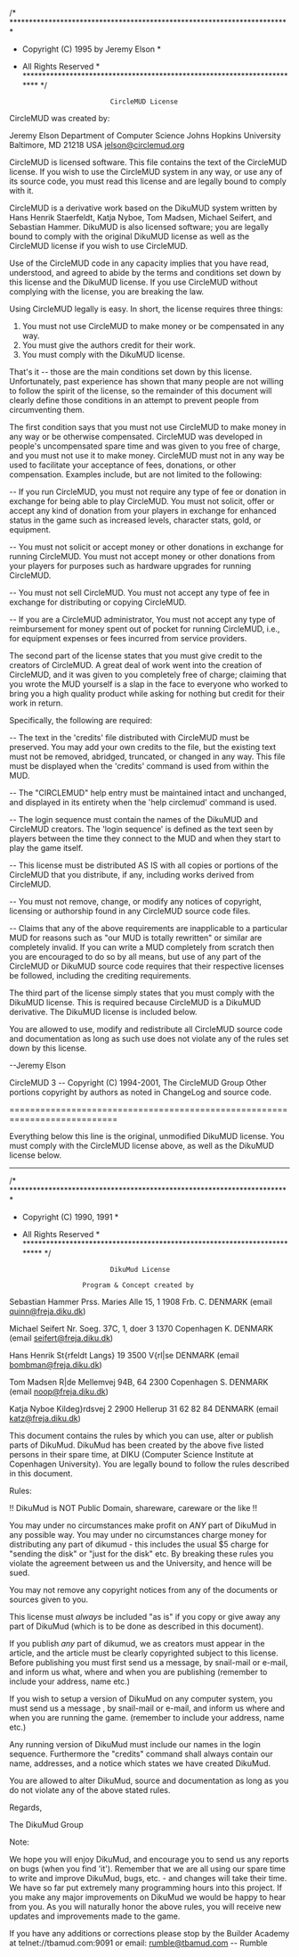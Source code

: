 /* ************************************************************************
*  Copyright (C) 1995 by Jeremy Elson                                     *
*  All Rights Reserved                                                    *
************************************************************************ */

                             CircleMUD License

CircleMUD was created by:

Jeremy Elson
Department of Computer Science
Johns Hopkins University
Baltimore, MD  21218  USA
jelson@circlemud.org



CircleMUD is licensed software.  This file contains the text of the CircleMUD
license.  If you wish to use the CircleMUD system in any way, or use any of
its source code, you must read this license and are legally bound to comply
with it.

CircleMUD is a derivative work based on the DikuMUD system written by Hans
Henrik Staerfeldt, Katja Nyboe, Tom Madsen, Michael Seifert, and Sebastian
Hammer.  DikuMUD is also licensed software; you are legally bound to comply
with the original DikuMUD license as well as the CircleMUD license if you
wish to use CircleMUD.

Use of the CircleMUD code in any capacity implies that you have read,
understood, and agreed to abide by the terms and conditions set down by this
license and the DikuMUD license.  If you use CircleMUD without complying with
the license, you are breaking the law.

Using CircleMUD legally is easy.  In short, the license requires three things:

1) You must not use CircleMUD to make money or be compensated in any way.
2) You must give the authors credit for their work.
3) You must comply with the DikuMUD license.

That's it -- those are the main conditions set down by this license.
Unfortunately, past experience has shown that many people are not willing
to follow the spirit of the license, so the remainder of this document will
clearly define those conditions in an attempt to prevent people from
circumventing them.

The first condition says that you must not use CircleMUD to make money in
any way or be otherwise compensated.  CircleMUD was developed in people's
uncompensated spare time and was given to you free of charge, and you must
not use it to make money.  CircleMUD must not in any way be used to
facilitate your acceptance of fees, donations, or other compensation.
Examples include, but are not limited to the following:

-- If you run CircleMUD, you must not require any type of fee or donation
   in exchange for being able to play CircleMUD.  You must not solicit,
   offer or accept any kind of donation from your players in exchange for
   enhanced status in the game such as increased levels, character stats,
   gold, or equipment.

-- You must not solicit or accept money or other donations in exchange for
   running CircleMUD.  You must not accept money or other donations from
   your players for purposes such as hardware upgrades for running
   CircleMUD.

-- You must not sell CircleMUD.  You must not accept any type of fee in
   exchange for distributing or copying CircleMUD.

-- If you are a CircleMUD administrator, You must not accept any type of
   reimbursement for money spent out of pocket for running CircleMUD, i.e.,
   for equipment expenses or fees incurred from service providers.


The second part of the license states that you must give credit to the
creators of CircleMUD.  A great deal of work went into the creation of
CircleMUD, and it was given to you completely free of charge; claiming that
you wrote the MUD yourself is a slap in the face to everyone who worked to
bring you a high quality product while asking for nothing but credit for
their work in return.

Specifically, the following are required:

-- The text in the 'credits' file distributed with CircleMUD must be
   preserved.  You may add your own credits to the file, but the existing
   text must not be removed, abridged, truncated, or changed in any way.
   This file must be displayed when the 'credits' command is used from
   within the MUD.

-- The "CIRCLEMUD" help entry must be maintained intact and unchanged, and
   displayed in its entirety when the 'help circlemud' command is used.

-- The login sequence must contain the names of the DikuMUD and CircleMUD
   creators.  The 'login sequence' is defined as the text seen by players
   between the time they connect to the MUD and when they start to play
   the game itself.

-- This license must be distributed AS IS with all copies or portions of
   the CircleMUD that you distribute, if any, including works derived from
   CircleMUD.

-- You must not remove, change, or modify any notices of copyright,
   licensing or authorship found in any CircleMUD source code files.

-- Claims that any of the above requirements are inapplicable to a particular
   MUD for reasons such as "our MUD is totally rewritten" or similar are
   completely invalid.  If you can write a MUD completely from scratch then
   you are encouraged to do so by all means, but use of any part of the
   CircleMUD or DikuMUD source code requires that their respective licenses
   be followed, including the crediting requirements.


The third part of the license simply states that you must comply with the
DikuMUD license.  This is required because CircleMUD is a DikuMUD derivative.
The DikuMUD license is included below.


You are allowed to use, modify and redistribute all CircleMUD source code
and documentation as long as such use does not violate any of the rules
set down by this license.


--Jeremy Elson

CircleMUD 3 -- Copyright (C) 1994-2001, The CircleMUD Group
Other portions copyright by authors as noted in ChangeLog and source code.



===========================================================================


Everything below this line is the original, unmodified DikuMUD license.
You must comply with the CircleMUD license above, as well as the DikuMUD
license below.

---------------------------------------------------------------------------


/* ************************************************************************
*  Copyright (C) 1990, 1991                                               *
*  All Rights Reserved                                                    *
************************************************************************* */

                             DikuMud License

                      Program & Concept created by


Sebastian Hammer
Prss. Maries Alle 15, 1
1908 Frb. C.
DENMARK
(email quinn@freja.diku.dk)

Michael Seifert
Nr. Soeg. 37C, 1, doer 3
1370 Copenhagen K.
DENMARK
(email seifert@freja.diku.dk)

Hans Henrik St{rfeldt
Langs} 19
3500 V{rl|se
DENMARK
(email bombman@freja.diku.dk)

Tom Madsen
R|de Mellemvej 94B, 64
2300 Copenhagen S.
DENMARK
(email noop@freja.diku.dk)

Katja Nyboe
Kildeg}rdsvej 2
2900 Hellerup
31 62 82 84
DENMARK
(email katz@freja.diku.dk)


This document contains the rules by which you can use, alter or publish
parts of DikuMud. DikuMud has been created by the above five listed persons
in their spare time, at DIKU (Computer Science Institute at Copenhagen
University). You are legally bound to follow the rules described in this
document.

Rules:

   !! DikuMud is NOT Public Domain, shareware, careware or the like !!

   You may under no circumstances make profit on *ANY* part of DikuMud in
   any possible way. You may under no circumstances charge money for
   distributing any part of dikumud - this includes the usual $5 charge
   for "sending the disk" or "just for the disk" etc.
   By breaking these rules you violate the agreement between us and the
   University, and hence will be sued.

   You may not remove any copyright notices from any of the documents or
   sources given to you.

   This license must *always* be included "as is" if you copy or give
   away any part of DikuMud (which is to be done as described in this
   document).

   If you publish *any* part of dikumud, we as creators must appear in the
   article, and the article must be clearly copyrighted subject to this
   license. Before publishing you must first send us a message, by
   snail-mail or e-mail, and inform us what, where and when you are
   publishing (remember to include your address, name etc.)

   If you wish to setup a version of DikuMud on any computer system, you
   must send us a message , by snail-mail or e-mail, and inform us where
   and when you are running the game. (remember to include
   your address, name etc.)


   Any running version of DikuMud must include our names in the login
   sequence. Furthermore the "credits" command shall always contain
   our name, addresses, and a notice which states we have created DikuMud.

   You are allowed to alter DikuMud, source and documentation as long as
   you do not violate any of the above stated rules.


Regards,



The DikuMud Group


Note:

We hope you will enjoy DikuMud, and encourage you to send us any reports
on bugs (when you find 'it'). Remember that we are all using our spare
time to write and improve DikuMud, bugs, etc. - and changes will take their
time. We have so far put extremely many programming hours into this project.
If you make any major improvements on DikuMud we would be happy to
hear from you. As you will naturally honor the above rules, you will receive
new updates and improvements made to the game.

If you have any additions or corrections please stop by the Builder Academy at
telnet://tbamud.com:9091 or email: rumble@tbamud.com -- Rumble
